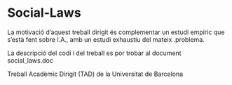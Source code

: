 # Social-Laws
La motivació d’aquest treball dirigit és complementar un estudi empíric que s’està fent sobre I.A., amb un estudi exhaustiu del mateix .problema.

La descripció del codi i del treball es por trobar al document social_laws.doc

Treball Acadèmic Dirigit (TAD) de la Universitat de Barcelona
